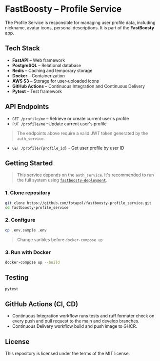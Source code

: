 # FastBoosty – Profile Service

The Profile Service is responsible for managing user profile data, including nickname, avatar icons, personal descriptions. It is part of the **FastBoosty** app.

## Tech Stack

- **FastAPI** – Web framework
- **PostgreSQL** – Relational database
- **Redis** – Caching and temporary storage
- **Docker** – Containerization
- **AWS S3** – Storage for user-uploaded icons
- **GitHub Actions** – Continuous Integration and Continuous Delivery
- **Pytest** – Test framework

## API Endpoints

- `GET /profile/me` – Retrieve or create current user's profile
- `PUT /profile/me` –Update current user's profile

> The endpoints above require a valid JWT token generated by the `auth_service`.

- `GET /profile/{profile_id}` - Get user profile by user ID

## Getting Started

> This service depends on the `auth_service`. It's recommended to run the full system using [`fastboosty-deployment`](https://github.com/fotapol/fastboosty-deployment).

### 1. Clone repository

```bash
git clone https://github.com/fotapol/fastboosty-profile_service.git
cd fastboosty-profile_service
```

### 2. Configure

```bash
cp .env.sample .env
```
> Change varibles before `docker-compose up`

### 3. Run with Docker

```bash
docker-compose up --build
```

## Testing

```bash
pytest
```

## GitHub Actions (CI, CD)

* Continuous Integration workflow runs tests and ruff formater check on every push and pull request to the main and develop branches.
* Continuous Delivery workflow build and push image to GHCR.

## License

This repository is licensed under the terms of the MIT license.

